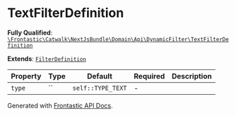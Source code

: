 #  TextFilterDefinition

**Fully Qualified**: [`\Frontastic\Catwalk\NextJsBundle\Domain\Api\DynamicFilter\TextFilterDefinition`](../../../../../../src/php/NextJsBundle/Domain/Api/DynamicFilter/TextFilterDefinition.php)

**Extends**: [`FilterDefinition`](FilterDefinition.md)

Property|Type|Default|Required|Description
--------|----|-------|--------|-----------
`type` | `` | `self::TYPE_TEXT` | - | 

Generated with [Frontastic API Docs](https://github.com/FrontasticGmbH/apidocs).
